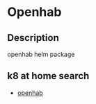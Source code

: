 # Openhab

## Description

openhab helm package

## k8 at home search

- [openhab](https://nanne.dev/k8s-at-home-search/#/openhab)
